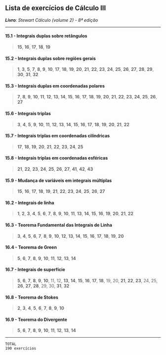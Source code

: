 ## Lista de exercícios de Cálculo III

___Livro__: Stewart Cálculo (volume 2) - 8ª edição_

[//]: # (http://www.slader.com/textbook/9781285741550-stewart-calculus-early-transcendentals-8th-edition)

[//]: # (Crtl + Shift + M --> MPE Preview vscode)

-----------------------------------------------------

#### 15.1 - Integrais duplas sobre retângulos
> __15__, __16__, __17__, __18__, __19__

#### 15.2 - Integrais duplas sobre regiões gerais
> __1__, __3__, __5__, __7__, __8__, __9__, __10__, __17__, __18__, __19__, __20__, __21__, __22__, __23__, __24__, __25__, __26__, __27__, __28__, __29__, __30__, __31__, __32__

#### 15.3 - Integrais duplas em coordenadas polares
> __7__, __8__, __9__, __10__, __11__, __12__, __13__, __14__, __15__, __16__, __17__, __18__, __19__, __20__, __21__, __22__, __23__, __24__, __25__, __26__, __27__

#### 15.6 - Integrais triplas
> __3__, __4__, __5__, __9__, __10__, __11__, __12__, __13__, __14__, __15__, __16__, __17__, __18__, __19__, __20__, __21__, __22__

#### 15.7 - Integrais triplas em coordenadas cilíndricas
> __17__, __18__, __19__, __20__, __21__, __22__, __23__, __24__, __25__

#### 15.8 - Integrais triplas em coordenadas esféricas
> __21__, __22__, __23__, __24__, __25__, __26__, __27__, __41__, __42__, __43__

#### 15.9 - Mudança de variáveis em integrais múltiplas
> __15__, __16__, __17__, __18__, __19__, __21__, __22__, __23__, __24__, __25__, __26__, __27__

#### 16.2 - Integrais de linha
> __1__, __2__, __3__, __4__, __5__, __6__, __7__, __8__, __9__, __10__, __11__, __13__, __14__, __15__, __16__, __19__, __20__, __21__, __22__

#### 16.3 - Teorema Fundamental das Integrais de Linha
> __3__, __4__, __5__, __6__, __7__, __8__, __9__, __10__, __12__, __13__, __14__, __15__, __16__, __17__, __18__, __19__, __20__

#### 16.4 - Teorema de Green
> __5__, __6__, __7__, __8__, __9__, __10__, __11__, __12__, __13__, __14__

#### 16.7 - Integrais de superfície
> __5__, __6__, __7__, __8__, __9__, __10__, 11, 12, __13__, __14__, __15__, __16__, __17__, __18__, 19, 20, __21__, __22__, __23__, 24, 25, __26__, __27__, __28__, 29, 30, __31__, __32__

#### 16.8 - Teorema de Stokes
> __2__, __3__, __4__, __5__, __6__, __7__, __8__, __9__, __10__

#### 16.9 - Teorema do Divergente
> __5__, __6__, __7__, __8__, __9__, __10__, __11__, __12__, __13__, __14__

-----------------------------------------------------

    TOTAL
    190 exercícios
